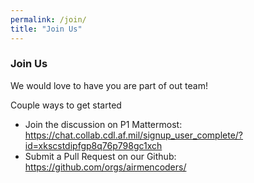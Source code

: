 ```yaml
---
permalink: /join/
title: "Join Us"
---
```



### Join Us
We would love to have you are part of out team!

Couple ways to get started
* Join the discussion on P1 Mattermost: https://chat.collab.cdl.af.mil/signup_user_complete/?id=xkscstdipfgp8q76p798gc1xch
* Submit a Pull Request on our Github: https://github.com/orgs/airmencoders/
